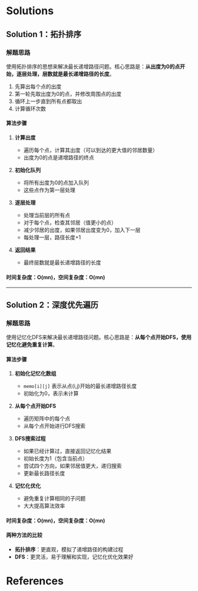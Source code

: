 # Solutions

## Solution 1：拓扑排序

### 解题思路

使用拓扑排序的思想来解决最长递增路径问题。核心思路是：**从出度为0的点开始，逐层处理，层数就是最长递增路径的长度**。

1. 先算出每个点的出度
2. 第一轮先取出度为0的点，并修改周围点的出度
3. 循环上一步直到所有点都取出
4. 计算循环次数

#### 算法步骤

1. **计算出度**
   - 遍历每个点，计算其出度（可以到达的更大值的邻居数量）
   - 出度为0的点是递增路径的终点

2. **初始化队列**
   - 将所有出度为0的点加入队列
   - 这些点作为第一层处理

3. **逐层处理**
   - 处理当前层的所有点
   - 对于每个点，检查其邻居（值更小的点）
   - 减少邻居的出度，如果邻居出度变为0，加入下一层
   - 每处理一层，路径长度+1

4. **返回结果**
   - 最终层数就是最长递增路径的长度

#### 时间复杂度：O(mn)，空间复杂度：O(mn)

---

## Solution 2：深度优先遍历

### 解题思路

使用记忆化DFS来解决最长递增路径问题。核心思路是：**从每个点开始DFS，使用记忆化避免重复计算**。

#### 算法步骤

1. **初始化记忆化数组**
   - `memo[i][j]` 表示从点(i,j)开始的最长递增路径长度
   - 初始化为0，表示未计算

2. **从每个点开始DFS**
   - 遍历矩阵中的每个点
   - 从每个点开始进行DFS搜索

3. **DFS搜索过程**
   - 如果已经计算过，直接返回记忆化结果
   - 初始长度为1（包含当前点）
   - 尝试四个方向，如果邻居值更大，递归搜索
   - 更新最长路径长度

4. **记忆化优化**
   - 避免重复计算相同的子问题
   - 大大提高算法效率

#### 时间复杂度：O(mn)，空间复杂度：O(mn)

#### 两种方法的比较
- **拓扑排序**：更直观，模拟了递增路径的构建过程
- **DFS**：更灵活，易于理解和实现，记忆化优化效果好

# References


